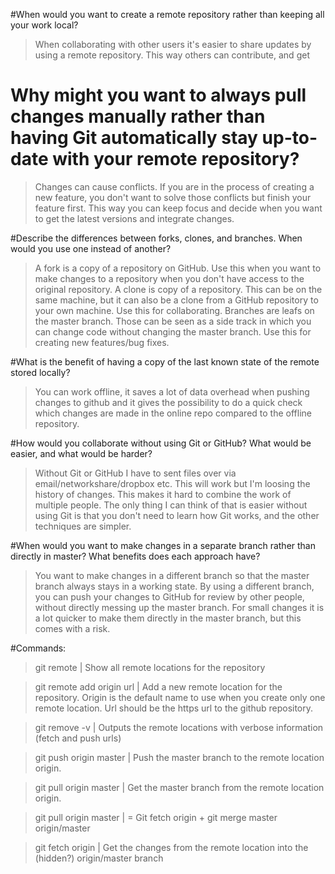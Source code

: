 #When would you want to create a remote repository rather than keeping all your work local?
 >   When collaborating with other users it's easier to share updates by using a remote repository. This way others can contribute, and get
 

# Why might you want to always pull changes manually rather than having Git automatically stay up-to-date with your remote repository?
 >   Changes can cause conflicts. If you are in the process of creating a new feature, you don't want to solve those conflicts but finish your feature first.
    This way you can keep focus and decide when you want to get the latest versions and integrate changes.


#Describe the differences between forks, clones, and branches. When would you use one instead of another?
 >   A fork is a copy of a repository on GitHub. Use this when you want to make changes to a repository when you don't have access to the original repository.
    A clone is copy of a repository. This can be on the same machine, but it can also be a clone from a GitHub repository to your own machine. Use this for collaborating.
    Branches are leafs on the master branch. Those can be seen as a side track in which you can change code without changing the master branch. Use this for creating new features/bug fixes.

#What is the benefit of having a copy of the last known state of the remote stored locally?
 >   You can work offline, it saves a lot of data overhead when pushing changes to github and it gives the possibility to do a quick check which changes are made in the online repo compared to the offline repository.

#How would you collaborate without using Git or GitHub? What would be easier, and what would be harder?
 >   Without Git or GitHub I have to sent files over via email/networkshare/dropbox etc. This will work but I'm loosing the history of changes. This makes it hard to combine the work of multiple people.
    The only thing I can think of that is easier without using Git is that you don't need to learn how Git works, and the other techniques are simpler.

#When would you want to make changes in a separate branch rather than directly in master? What benefits does each approach have?
>    You want to make changes in a different branch so that the master branch always stays in a working state. By using a different branch, you can push your changes to GitHub for review by other people, without directly messing up the master branch.
    For small changes it is a lot quicker to make them directly in the master branch, but this comes with a risk.


#Commands:

>git remote  |    Show all remote locations for the repository

>git remote add origin url |     Add a new remote location for the repository. Origin is the default name to use when you create only one remote location. Url should be the https url to the github repository.

>git remove -v  |    Outputs the remote locations with verbose information (fetch and push urls)

>git push origin master  |    Push the master branch to the remote location origin.

>git pull origin master  |    Get the master branch from the remote location origin.

>git pull origin master  |    = Git fetch origin + git merge master origin/master

>git fetch origin  |    Get the changes from the remote location into the (hidden?) origin/master branch
